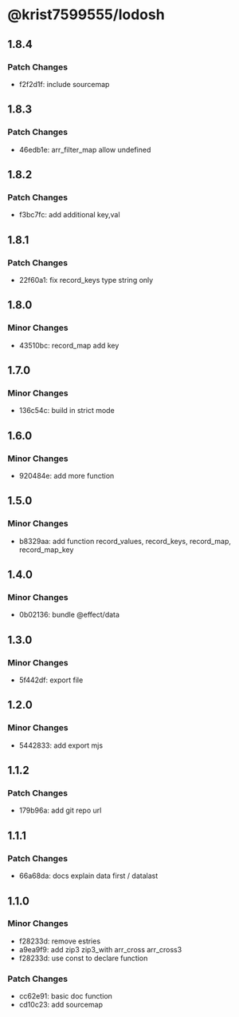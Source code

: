 # @krist7599555/lodosh

## 1.8.4

### Patch Changes

- f2f2d1f: include sourcemap

## 1.8.3

### Patch Changes

- 46edb1e: arr_filter_map allow undefined

## 1.8.2

### Patch Changes

- f3bc7fc: add additional key,val

## 1.8.1

### Patch Changes

- 22f60a1: fix record_keys type string only

## 1.8.0

### Minor Changes

- 43510bc: record_map add key

## 1.7.0

### Minor Changes

- 136c54c: build in strict mode

## 1.6.0

### Minor Changes

- 920484e: add more function

## 1.5.0

### Minor Changes

- b8329aa: add function record_values, record_keys, record_map, record_map_key

## 1.4.0

### Minor Changes

- 0b02136: bundle @effect/data

## 1.3.0

### Minor Changes

- 5f442df: export file

## 1.2.0

### Minor Changes

- 5442833: add export mjs

## 1.1.2

### Patch Changes

- 179b96a: add git repo url

## 1.1.1

### Patch Changes

- 66a68da: docs explain data first / datalast

## 1.1.0

### Minor Changes

- f28233d: remove estries
- a9ea9f9: add zip3 zip3_with arr_cross arr_cross3
- f28233d: use const to declare function

### Patch Changes

- cc62e91: basic doc function
- cd10c23: add sourcemap
